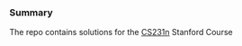 ### Summary
The repo contains solutions for the [CS231n](https://github.com/pandao/editor.md "Heading link") Stanford Course
